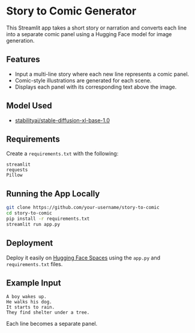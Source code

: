 # Story to Comic Generator

This Streamlit app takes a short story or narration and converts each line into a separate comic panel using a Hugging Face model for image generation.

## Features
- Input a multi-line story where each new line represents a comic panel.
- Comic-style illustrations are generated for each scene.
- Displays each panel with its corresponding text above the image.

## Model Used
- [stabilityai/stable-diffusion-xl-base-1.0](https://huggingface.co/stabilityai/stable-diffusion-xl-base-1.0)

## Requirements

Create a `requirements.txt` with the following:
```
streamlit
requests
Pillow
```

## Running the App Locally
```bash
git clone https://github.com/your-username/story-to-comic
cd story-to-comic
pip install -r requirements.txt
streamlit run app.py
```

## Deployment
Deploy it easily on [Hugging Face Spaces](https://huggingface.co/spaces) using the `app.py` and `requirements.txt` files.

## Example Input
```
A boy wakes up.
He walks his dog.
It starts to rain.
They find shelter under a tree.
```

Each line becomes a separate panel.



